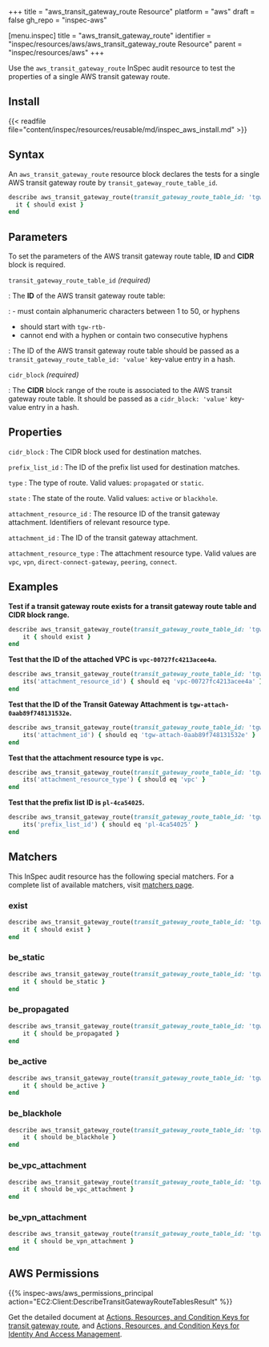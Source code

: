 +++
title = "aws_transit_gateway_route Resource"
platform = "aws"
draft = false
gh_repo = "inspec-aws"

[menu.inspec]
title = "aws_transit_gateway_route"
identifier = "inspec/resources/aws/aws_transit_gateway_route Resource"
parent = "inspec/resources/aws"
+++

Use the `aws_transit_gateway_route` InSpec audit resource to test the properties of a single AWS transit gateway route.

## Install

{{< readfile file="content/inspec/resources/reusable/md/inspec_aws_install.md" >}}

## Syntax

An `aws_transit_gateway_route` resource block declares the tests for a single AWS transit gateway route by `transit_gateway_route_table_id`.

```ruby
describe aws_transit_gateway_route(transit_gateway_route_table_id: 'tgw-rtb-08acd74550c99e589', cidr_block: '0.0.0.0/16') do
  it { should exist }
end
```

## Parameters

To set the parameters of the AWS transit gateway route table, **ID** and **CIDR** block is required.

`transit_gateway_route_table_id` _(required)_

: The **ID** of the AWS transit gateway route table:

: - must contain alphanumeric characters between 1 to 50, or hyphens
  - should start with `tgw-rtb-`
  - cannot end with a hyphen or contain two consecutive hyphens

: The ID of the AWS transit gateway route table should be passed as a `transit_gateway_route_table_id: 'value'` key-value entry in a hash.

`cidr_block` _(required)_

: The **CIDR** block range of the route is associated to the AWS transit gateway route table. It should be passed as a `cidr_block: 'value'` key-value entry in a hash.

## Properties

`cidr_block`
: The CIDR block used for destination matches.

`prefix_list_id`
: The ID of the prefix list used for destination matches.

`type`
: The type of route. Valid values: `propagated` or `static`.

`state`
: The state of the route. Valid values: `active` or `blackhole`.

`attachment_resource_id`
: The resource ID of the transit gateway attachment. Identifiers of relevant resource type.

`attachment_id`
: The ID of the transit gateway attachment.

`attachment_resource_type`
: The attachment resource type. Valid values are `vpc`, `vpn`, `direct-connect-gateway`, `peering`, `connect`.

## Examples

**Test if a transit gateway route exists for a transit gateway route table and CIDR block range.**

```ruby
describe aws_transit_gateway_route(transit_gateway_route_table_id: 'tgw-rtb-08acd74550c99e589', cidr_block: '0.0.0.0/16') do
    it { should exist }
end
```

**Test that the ID of the attached VPC is `vpc-00727fc4213acee4a`.**

```ruby
describe aws_transit_gateway_route(transit_gateway_route_table_id: 'tgw-rtb-08acd74550c99e589', cidr_block: '0.0.0.0/16') do
    its('attachment_resource_id') { should eq 'vpc-00727fc4213acee4a' }
end
```

**Test that the ID of the Transit Gateway Attachment is `tgw-attach-0aab89f748131532e`.**

```ruby
describe aws_transit_gateway_route(transit_gateway_route_table_id: 'tgw-rtb-08acd74550c99e589', cidr_block: '0.0.0.0/16') do
    its('attachment_id') { should eq 'tgw-attach-0aab89f748131532e' }
end
```

**Test that the attachment resource type is `vpc`.**

```ruby
describe aws_transit_gateway_route(transit_gateway_route_table_id: 'tgw-rtb-08acd74550c99e589', cidr_block: '0.0.0.0/16') do
    its('attachment_resource_type') { should eq 'vpc' }
end
```

**Test that the prefix list ID is `pl-4ca54025`.**

```ruby
describe aws_transit_gateway_route(transit_gateway_route_table_id: 'tgw-rtb-08acd74550c99e589', cidr_block: '0.0.0.0/16') do
    its('prefix_list_id') { should eq 'pl-4ca54025' }
end
```

## Matchers

This InSpec audit resource has the following special matchers. For a complete list of available matchers, visit [matchers page](https://www.inspec.io/docs/reference/matchers/).

### exist

```ruby
describe aws_transit_gateway_route(transit_gateway_route_table_id: 'tgw-rtb-08acd74550c99e589', cidr_block: '0.0.0.0/16') do
    it { should exist }
end
```

### be_static

```ruby
describe aws_transit_gateway_route(transit_gateway_route_table_id: 'tgw-rtb-08acd74550c99e589', cidr_block: '0.0.0.0/16') do
    it { should be_static }
end
```

### be_propagated

```ruby
describe aws_transit_gateway_route(transit_gateway_route_table_id: 'tgw-rtb-08acd74550c99e911', cidr_block: '0.0.0.0/16') do
    it { should be_propagated }
end
```

### be_active

```ruby
describe aws_transit_gateway_route(transit_gateway_route_table_id: 'tgw-rtb-08acd74550c99e589', cidr_block: '0.0.0.0/16') do
    it { should be_active }
end
```

### be_blackhole

```ruby
describe aws_transit_gateway_route(transit_gateway_route_table_id: 'tgw-rtb-08acd74550c99e911', cidr_block: '0.0.0.0/17') do
    it { should be_blackhole }
end
```

### be_vpc_attachment

```ruby
describe aws_transit_gateway_route(transit_gateway_route_table_id: 'tgw-rtb-08acd74550c99e589', cidr_block: '0.0.0.0/16') do
    it { should be_vpc_attachment }
end
```

### be_vpn_attachment

```ruby
describe aws_transit_gateway_route(transit_gateway_route_table_id: 'tgw-rtb-08acd74550c99e711', cidr_block: '0.0.0.0/16') do
    it { should be_vpn_attachment }
end
```

## AWS Permissions

{{% inspec-aws/aws_permissions_principal action="EC2:Client:DescribeTransitGatewayRouteTablesResult" %}}

Get the detailed document at [Actions, Resources, and Condition Keys for transit gateway route](https://docs.aws.amazon.com/vpc/latest/userguide/vpc-policy-examples.html), and [Actions, Resources, and Condition Keys for Identity And Access Management](https://docs.aws.amazon.com/IAM/latest/UserGuide/list_identityandaccessmanagement.html).

